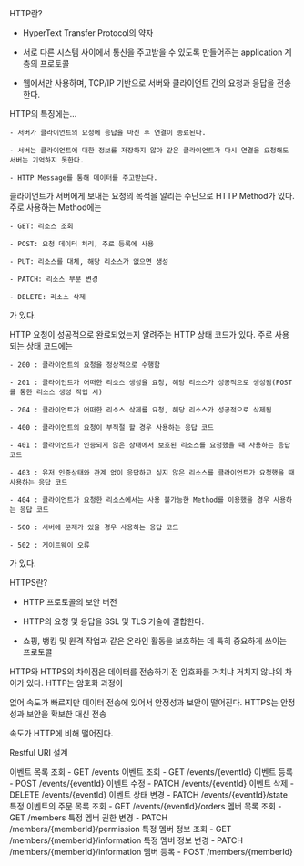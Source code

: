 HTTP란?

- HyperText Transfer Protocol의 약자

- 서로 다른 시스템 사이에서 통신을 주고받을 수 있도록 만들어주는 application 계층의 프로토콜

- 웹에서만 사용하며, TCP/IP 기반으로 서버와 클라이언트 간의 요청과 응답을 전송한다.

HTTP의 특징에는...

    - 서버가 클라이언트의 요청에 응답을 마친 후 연결이 종료된다.

    - 서버는 클라이언트에 대한 정보를 저장하지 않아 같은 클라이언트가 다시 연결을 요청해도 서버는 기억하지 못한다.

    - HTTP Message를 통해 데이터를 주고받는다.

클라이언트가 서버에게 보내는 요청의 목적을 알리는 수단으로 HTTP Method가 있다. 주로 사용하는 Method에는

    - GET: 리소스 조회

    - POST: 요청 데이터 처리, 주로 등록에 사용

    - PUT: 리소스를 대체, 해당 리소스가 없으면 생성

    - PATCH: 리소스 부분 변경

    - DELETE: 리소스 삭제

가 있다.

HTTP 요청이 성공적으로 완료되었는지 알려주는 HTTP 상태 코드가 있다. 주로 사용되는 상태 코드에는

    - 200 : 클라이언트의 요청을 정상적으로 수행함

    - 201 : 클라이언트가 어떠한 리소스 생성을 요청, 해당 리소스가 성공적으로 생성됨(POST를 통한 리소스 생성 작업 시)

    - 204 : 클라이언트가 어떠한 리소스 삭제를 요청, 해당 리소스가 성공적으로 삭제됨

    - 400 : 클라이언트의 요청이 부적절 할 경우 사용하는 응답 코드

    - 401 : 클라이언트가 인증되지 않은 상태에서 보호된 리소스를 요청했을 때 사용하는 응답 코드

    - 403 : 유저 인증상태와 관계 없이 응답하고 싶지 않은 리소스를 클라이언트가 요청했을 때 사용하는 응답 코드

    - 404 : 클라이언트가 요청한 리소스에서는 사용 불가능한 Method를 이용했을 경우 사용하는 응답 코드

    - 500 : 서버에 문제가 있을 경우 사용하는 응답 코드

    - 502 : 게이트웨이 오류

가 있다.

HTTPS란?

- HTTP 프로토콜의 보안 버전

- HTTP의 요청 및 응답을 SSL 및 TLS 기술에 결합한다.

- 쇼핑, 뱅킹 및 원격 작업과 같은 온라인 활동을 보호하는 데 특히 중요하게 쓰이는 프로토콜

HTTP와 HTTPS의 차이점은 데이터를 전송하기 전 암호화를 거치냐 거치지 않냐의 차이가 있다. HTTP는 암호화 과정이

없어 속도가 빠르지만 데이터 전송에 있어서 안정성과 보안이 떨어진다. HTTPS는 안정성과 보안을 확보한 대신 전송

속도가 HTTP에 비해 떨어진다.

Restful URI 설계

이벤트 목록 조회
    - GET /events
이벤트 조회
    - GET /events/{eventId}
이벤트 등록
    - POST /events/{eventId}
이벤트 수정
    - PATCH /events/{eventId}
이벤트 삭제
    - DELETE /events/{eventId}
이벤트 상태 변경
    - PATCH /events/{eventId}/state
특정 이벤트의 주문 목록 조회
    - GET /events/{eventId}/orders
멤버 목록 조회
    - GET /members
특정 멤버 권한 변경
    - PATCH /members/{memberId}/permission
특정 멤버 정보 조회
    - GET /members/{memberId}/information
특정 멤버 정보 변경
    - PATCH /members/{memberId}/information
멤버 등록
    - POST /members/{memberId}